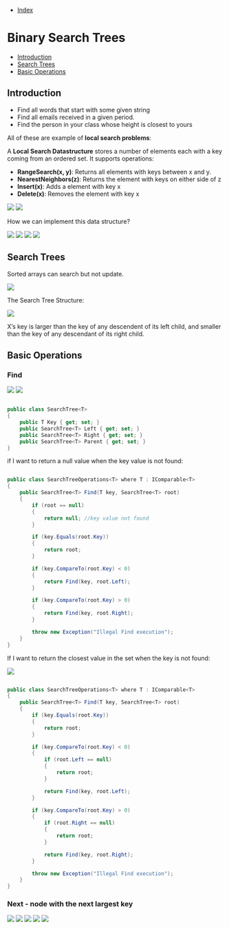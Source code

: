 * [Index](https://github.com/KiraDiShira/AlgorithmsAndDataStructures/blob/master/README.md#project-title)

# Binary Search Trees

* [Introduction](#introduction)
* [Search Trees](#search-trees)
* [Basic Operations](#basic-operations)

## Introduction

- Find all words that start with some given string
- Find all emails received in a given period.
- Find the person in your class whose height is closest to yours

All of these are example of **local search problems**:

A **Local Search Datastructure** stores a number of elements each with a key coming from an ordered set. It supports operations:

- **RangeSearch(x, y)**: Returns all elements with keys between x and y.
- **NearestNeighbors(z)**: Returns the element with keys on either side of z
- **Insert(x)**: Adds a element with key x
- **Delete(x)**: Removes the element with key x

<img src="https://github.com/KiraDiShira/AlgorithmsAndDataStructures/blob/master/RepoFiles/BinarySearchTrees/Images/bst1.PNG" />

<img src="https://github.com/KiraDiShira/AlgorithmsAndDataStructures/blob/master/RepoFiles/BinarySearchTrees/Images/bst2.PNG" />

How we can implement this data structure?

<img src="https://github.com/KiraDiShira/AlgorithmsAndDataStructures/blob/master/RepoFiles/BinarySearchTrees/Images/bst3.PNG" />

<img src="https://github.com/KiraDiShira/AlgorithmsAndDataStructures/blob/master/RepoFiles/BinarySearchTrees/Images/bst4.PNG" />

<img src="https://github.com/KiraDiShira/AlgorithmsAndDataStructures/blob/master/RepoFiles/BinarySearchTrees/Images/bst5.PNG" />

<img src="https://github.com/KiraDiShira/AlgorithmsAndDataStructures/blob/master/RepoFiles/BinarySearchTrees/Images/bst6.PNG" />

## Search Trees

Sorted arrays can search but not update.

<img src="https://github.com/KiraDiShira/AlgorithmsAndDataStructures/blob/master/RepoFiles/BinarySearchTrees/Images/bst7.PNG" />

The Search Tree Structure:

<img src="https://github.com/KiraDiShira/AlgorithmsAndDataStructures/blob/master/RepoFiles/BinarySearchTrees/Images/bst8.PNG" />

X’s key is larger than the key of any descendent of its left child, and smaller than the key of any descendant of its right child.

## Basic Operations

### Find

<img src="https://github.com/KiraDiShira/AlgorithmsAndDataStructures/blob/master/RepoFiles/BinarySearchTrees/Images/bst10.PNG" />

<img src="https://github.com/KiraDiShira/AlgorithmsAndDataStructures/blob/master/RepoFiles/BinarySearchTrees/Images/bst9.PNG" />

```c#

public class SearchTree<T>
{
    public T Key { get; set; }
    public SearchTree<T> Left { get; set; }
    public SearchTree<T> Right { get; set; }
    public SearchTree<T> Parent { get; set; }
}

```
if I want to return a null value when the key value is not found:

```c#

public class SearchTreeOperations<T> where T : IComparable<T>
{
    public SearchTree<T> Find(T key, SearchTree<T> root)
    {
        if (root == null)
        {
            return null; //key value not found
        }

        if (key.Equals(root.Key))
        {
            return root;
        }

        if (key.CompareTo(root.Key) < 0)
        {
            return Find(key, root.Left);
        }

        if (key.CompareTo(root.Key) > 0)
        {
            return Find(key, root.Right);
        }

        throw new Exception("Illegal Find execution");
    }
}
```
If I want to return the closest value in the set when the key is not found:

<img src="https://github.com/KiraDiShira/AlgorithmsAndDataStructures/blob/master/RepoFiles/BinarySearchTrees/Images/bst11.PNG" />

```c#

public class SearchTreeOperations<T> where T : IComparable<T>
{
    public SearchTree<T> Find(T key, SearchTree<T> root)
    {      
        if (key.Equals(root.Key))
        {
            return root;
        }

        if (key.CompareTo(root.Key) < 0)
        {
            if (root.Left == null)
            {
                return root;
            }

            return Find(key, root.Left);
        }

        if (key.CompareTo(root.Key) > 0)
        {
            if (root.Right == null)
            {
                return root;
            }

            return Find(key, root.Right);
        }

        throw new Exception("Illegal Find execution");
    }
}

```

### Next - node with the next largest key

<img src="https://github.com/KiraDiShira/AlgorithmsAndDataStructures/blob/master/RepoFiles/BinarySearchTrees/Images/bst12.PNG" />

<img src="https://github.com/KiraDiShira/AlgorithmsAndDataStructures/blob/master/RepoFiles/BinarySearchTrees/Images/bst13.PNG" />

<img src="https://github.com/KiraDiShira/AlgorithmsAndDataStructures/blob/master/RepoFiles/BinarySearchTrees/Images/bst14.PNG" />

<img src="https://github.com/KiraDiShira/AlgorithmsAndDataStructures/blob/master/RepoFiles/BinarySearchTrees/Images/bst15.PNG" />

<img src="https://github.com/KiraDiShira/AlgorithmsAndDataStructures/blob/master/RepoFiles/BinarySearchTrees/Images/bst16.PNG" />
